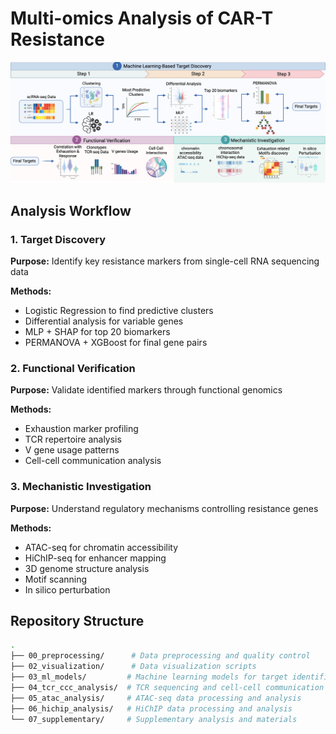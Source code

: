 # Multi-omics Analysis of CAR-T Resistance

![Workflow](workflow.png)

## Analysis Workflow

### 1. Target Discovery
**Purpose:** Identify key resistance markers from single-cell RNA sequencing data

**Methods:**
* Logistic Regression to find predictive clusters
* Differential analysis for variable genes
* MLP + SHAP for top 20 biomarkers
* PERMANOVA + XGBoost for final gene pairs

### 2. Functional Verification
**Purpose:** Validate identified markers through functional genomics

**Methods:**
* Exhaustion marker profiling
* TCR repertoire analysis
* V gene usage patterns
* Cell-cell communication analysis

### 3. Mechanistic Investigation
**Purpose:** Understand regulatory mechanisms controlling resistance genes

**Methods:**
* ATAC-seq for chromatin accessibility
* HiChIP-seq for enhancer mapping
* 3D genome structure analysis
* Motif scanning
* In silico perturbation

## Repository Structure
```bash
.
├── 00_preprocessing/      # Data preprocessing and quality control
├── 02_visualization/      # Data visualization scripts
├── 03_ml_models/         # Machine learning models for target identification
├── 04_tcr_ccc_analysis/  # TCR sequencing and cell-cell communication analysis
├── 05_atac_analysis/     # ATAC-seq data processing and analysis
├── 06_hichip_analysis/   # HiChIP data processing and analysis
└── 07_supplementary/     # Supplementary analysis and materials
```
